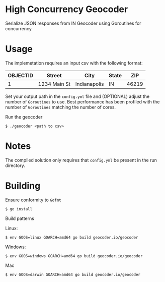 # High Concurrency Geocoder

Serialize JSON responses from IN Geocoder using Goroutines for concurrency

# Usage

The implemetation requires an input csv with the following format:

| OBJECTID | Street | City | State | ZIP |
| --- | --- | --- | --- | --- |
| 1 | 1234 Main St | Indianapolis | IN | 46219 |

Set your output path in the ```config.yml``` file and (OPTIONAL) adjust the number of ```Goroutines``` to use.  Best performance has been profiled with the number of ```Goroutines``` matching the number of cores.

Run the geocoder

```shell
$ ./geocoder <path to csv>

```

# Notes

The compiled solution only requires that ```config.yml``` be present in the run directory.

# Building

Ensure conformity to ```Gofmt```

```shell
$ go install

```

Build patterns

Linux:

```shell
$ env GOOS=linux GOARCH=amd64 go build geocoder.io/geocoder

```

Windows:

```shell
$ env GOOS=windows GOARCH=amd64 go build geocoder.io/geocoder

```

Mac

```shell
$ env GOOS=darwin GOARCH=amd64 go build geocoder.io/geocoder

```



